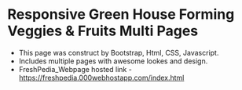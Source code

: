 # Responsive Green House Forming Veggies & Fruits Multi Pages
- This page was construct by Bootstrap, Html, CSS, Javascript.
- Includes multiple pages with awesome lookes and design.
- FreshPedia_Webpage hosted link - https://freshpedia.000webhostapp.com/index.html
